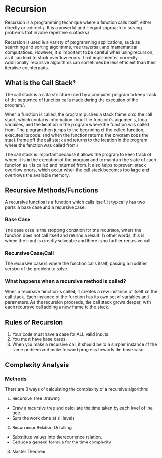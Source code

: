 # Recursion
Recursion is a programming technique where a function calls itself, either directly or indirectly. It is a powerful and elegant approach to solving problems that involve repetitive subtasks.\

Recursion is used in a variety of programming applications, such as searching and sorting algorithms, tree traversal, and mathematical computations. However, it is important to be careful when using recursion, as it can lead to stack overflow errors if not implemented correctly. Additionally, recursive algorithms can sometimes be less efficient than their iterative counterparts.

## What is the Call Stack?
The call stack is a data structure used by a computer program to keep track of the sequence of function calls made during the execution of the program.\

When a function is called, the program pushes a stack frame onto the call stack, which contains information about the function's arguments, local variables, and the location in the program where the function was called from. The program then jumps to the beginning of the called function, executes its code, and when the function returns, the program pops the stack frame off the call stack and returns to the location in the program where the function was called from.\

The call stack is important because it allows the program to keep track of where it is in the execution of the program and to maintain the state of each function as it is called and returned from. It also helps to prevent stack overflow errors, which occur when the call stack becomes too large and overflows the available memory.

## Recursive Methods/Functions
A recursive function is a function which calls itself. It typically has two parts: a base case and a recursive case. 

### Base Case
The base case is the stopping condition for the recursion, where the function does not call itself and returns a result. In other words, this is where the input is directly solveable and there is no further recursive call.

### Recursive Case/Call
The recursive case is where the function calls itself, passing a modified version of the problem to solve.

### What happens when a recursive method is called?
When a recursive function is called, it creates a new instance of itself on the call stack. Each instance of the function has its own set of variables and parameters. As the recursion proceeds, the call stack grows deeper, with each recursive call adding a new frame to the stack.

## Rules of Recursion
1. Your code must have a case for ALL valid inputs.
2. You must have base cases.
3. When you make a recursive call, it should be to a simpler instance of the same problem and make forward progress towards the base case.

## Complexity Analysis
### Methods
There are 3 ways of calculating the complexity of a recursive algorithm:
1. Recursive Tree Drawing
* Draw a recursive tree and calculate the time taken by each level of the tree.
* Sum the work done at all levels
2. Recurrence Relation Unfolling
* Substitute values into therecurrence relation.
* Deduce a general formula for the time complexity
3. Master Theorem

